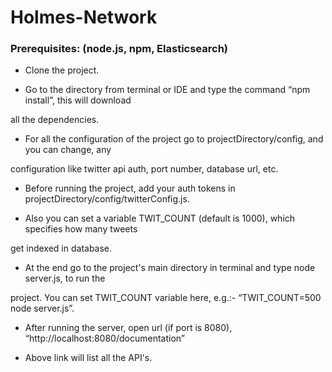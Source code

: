 # Holmes-Network

### Prerequisites: (node.js, npm, Elasticsearch)

* Clone the project.

* Go to the directory from terminal or IDE and type the command “npm install”, this will download 

all the dependencies.

* For all the configuration of the project go to projectDirectory/config, and you can change, any 

configuration like twitter api auth, port number, database url, etc.

* Before running the project, add your auth tokens in projectDirectory/config/twitterConfig.js.

* Also you can set a variable TWIT_COUNT (default is 1000), which specifies how many tweets

get indexed in database.

*  At the end go to the project's main directory in terminal and type node server.js, to run the 

project. You can set TWIT_COUNT variable here, e.g.:- “TWIT_COUNT=500 node server.js”.

*  After running the server, open url (if port is 8080), “http://localhost:8080/documentation”

*  Above link will list all the API's.
